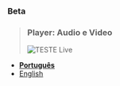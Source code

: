 ### **Beta**

> ### Player: Audio e Video
> ![TESTE Live](https://fcasfs-of.cloud-fs.net/Icon/mdpl.png)
- [**Português**](https://fcasfs-of.cloud-fs.net/TECH-Free/)
- [English](https://fcasfs-of.cloud-fs.net/TECH-Free/en)

